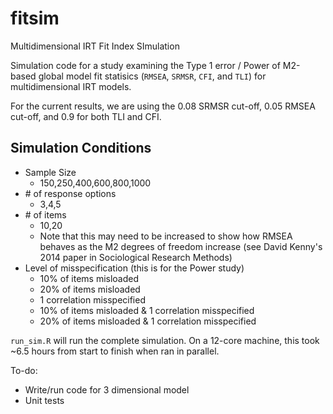 # fitsim
Multidimensional IRT Fit Index SImulation

Simulation code for a study examining the Type 1 error / Power of M2-based global model fit statisics (`RMSEA`, `SRMSR`, `CFI`, and `TLI`) for multidimensional IRT models.

For the current results, we are using the 0.08 SRMSR cut-off, 0.05 RMSEA cut-off, and 0.9 for both TLI and CFI.

## Simulation Conditions

- Sample Size
  - 150,250,400,600,800,1000
- \# of response options 
  - 3,4,5
- \# of items
  - 10,20
  - Note that this may need to be increased to show how RMSEA behaves as the M2 degrees of freedom increase (see David Kenny's 2014 paper in Sociological Research Methods)
- Level of misspecification (this is for the Power study)
  - 10% of items misloaded
  - 20% of items misloaded
  - 1 correlation misspecified
  - 10% of items misloaded & 1 correlation misspecified
  - 20% of items misloaded & 1 correlation misspecified

`run_sim.R` will run the complete simulation. On a 12-core machine, this took ~6.5 hours from start to finish when ran in parallel.

To-do:
- Write/run code for 3 dimensional model
- Unit tests
